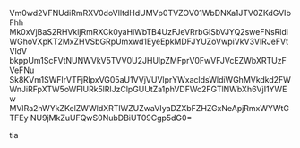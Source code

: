 Vm0wd2VFNUdiRmRXV0doVlltdHdUMVp0TVZOV01WbDNXa1JTV0ZKdGVIbFhh
Mk0xVjBaS2RHVkljRmRXCk0yaHlWbTB4UzFJeVRrbGlSbVJYQ2sweFNsRldi
WGhoVXpKT2MxZHVSbGRpUmxwd1EyeEpkMDFJYUZoVwpiVkV3VlRJeFVtVldV
bkppUm1ScFVtNUNWVkV5TVV0U2JHUlpZMFprV0FwVFJVcEZWbXRTUzFVeFNu
Sk8KVm1SWFlrVTFjRlpxVG05aU1VVjVUVlprYWxacldsWldiWGhMVkdkd2FW
WnJiRFpXTW5oWFlURk5lRlJzClpGUUtZa1phVDFWc2FGTlNWbXh6VjI1YWEw
MVlRa2hWYkZKelZWWldXRTlWZUZwaVIyaDZXbFZHZGxNeApjRmxWYWtGTFEy
NU9jMkZuUFQwS0NubDBiUT09Cgp5dG0=

tia